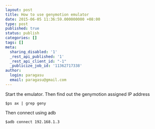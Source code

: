 ```yaml
---
layout: post
title: How to use genymotion emulator
date: 2015-06-05 11:36:59.000000000 +08:00
type: post
published: true
status: publish
categories: []
tags: []
meta:
  sharing_disabled: '1'
  _rest_api_published: '1'
  _rest_api_client_id: "-1"
  _publicize_job_id: '11362717338'
author:
  login: paragasu
  email: paragasu@gmail.com
---
```


Start the emulator. Then find out the genymotion assigned IP address

    $ps ax | grep geny

Then connect using adb

    $adb connect 192.168.1.3

